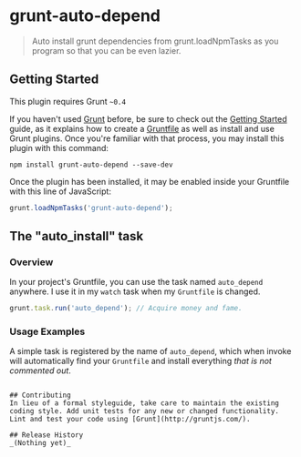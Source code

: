 # grunt-auto-depend

> Auto install grunt dependencies from grunt.loadNpmTasks as you program so that you can be even lazier.

## Getting Started
This plugin requires Grunt `~0.4`

If you haven't used [Grunt](http://gruntjs.com/) before, be sure to check out the [Getting Started](http://gruntjs.com/getting-started) guide, as it explains how to create a [Gruntfile](http://gruntjs.com/sample-gruntfile) as well as install and use Grunt plugins. Once you're familiar with that process, you may install this plugin with this command:

```shell
npm install grunt-auto-depend --save-dev
```

Once the plugin has been installed, it may be enabled inside your Gruntfile with this line of JavaScript:

```js
grunt.loadNpmTasks('grunt-auto-depend');
```

## The "auto_install" task

### Overview
In your project's Gruntfile, you can use the task named `auto_depend` anywhere. I use it in my `watch` task when my `Gruntfile` is changed.

```js
grunt.task.run('auto_depend'); // Acquire money and fame.
```

### Usage Examples

A simple task is registered by the name of `auto_depend`, which when invoke will
 automatically find your `Gruntfile` and install everything _that is not commented out_.
```

## Contributing
In lieu of a formal styleguide, take care to maintain the existing coding style. Add unit tests for any new or changed functionality. Lint and test your code using [Grunt](http://gruntjs.com/).

## Release History
_(Nothing yet)_
